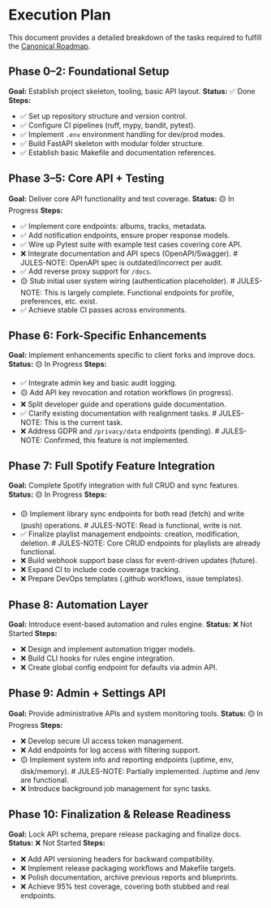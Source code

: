 # Execution Plan

This document provides a detailed breakdown of the tasks required to fulfill the [Canonical Roadmap](./ROADMAP.md).

## Phase 0–2: Foundational Setup
**Goal:** Establish project skeleton, tooling, basic API layout.
**Status:** ✅ Done
**Steps:**
- ✅ Set up repository structure and version control.
- ✅ Configure CI pipelines (ruff, mypy, bandit, pytest).
- ✅ Implement `.env` environment handling for dev/prod modes.
- ✅ Build FastAPI skeleton with modular folder structure.
- ✅ Establish basic Makefile and documentation references.

## Phase 3–5: Core API + Testing
**Goal:** Deliver core API functionality and test coverage.
**Status:** 🟡 In Progress
**Steps:**
- ✅ Implement core endpoints: albums, tracks, metadata.
- ✅ Add notification endpoints, ensure proper response models.
- ✅ Wire up Pytest suite with example test cases covering core API.
- ❌ Integrate documentation and API specs (OpenAPI/Swagger). # JULES-NOTE: OpenAPI spec is outdated/incorrect per audit.
- ✅ Add reverse proxy support for `/docs`.
- 🟡 Stub initial user system wiring (authentication placeholder). # JULES-NOTE: This is largely complete. Functional endpoints for profile, preferences, etc. exist.
- ✅ Achieve stable CI passes across environments.

## Phase 6: Fork-Specific Enhancements
**Goal:** Implement enhancements specific to client forks and improve docs.
**Status:** 🟡 In Progress
**Steps:**
- ✅ Integrate admin key and basic audit logging.
- 🟡 Add API key revocation and rotation workflows (in progress).
- ❌ Split developer guide and operations guide documentation.
- ✅ Clarify existing documentation with realignment tasks. # JULES-NOTE: This is the current task.
- ❌ Address GDPR and `/privacy/data` endpoints (pending). # JULES-NOTE: Confirmed, this feature is not implemented.

## Phase 7: Full Spotify Feature Integration
**Goal:** Complete Spotify integration with full CRUD and sync features.
**Status:** 🟡 In Progress
**Steps:**
- 🟡 Implement library sync endpoints for both read (fetch) and write (push) operations. # JULES-NOTE: Read is functional, write is not.
- ✅ Finalize playlist management endpoints: creation, modification, deletion. # JULES-NOTE: Core CRUD endpoints for playlists are already functional.
- ❌ Build webhook support base class for event-driven updates (future).
- ❌ Expand CI to include code coverage tracking.
- ❌ Prepare DevOps templates (.github workflows, issue templates).

## Phase 8: Automation Layer
**Goal:** Introduce event-based automation and rules engine.
**Status:** ❌ Not Started
**Steps:**
- ❌ Design and implement automation trigger models.
- ❌ Build CLI hooks for rules engine integration.
- ❌ Create global config endpoint for defaults via admin API.

## Phase 9: Admin + Settings API
**Goal:** Provide administrative APIs and system monitoring tools.
**Status:** 🟡 In Progress
**Steps:**
- ❌ Develop secure UI access token management.
- ❌ Add endpoints for log access with filtering support.
- 🟡 Implement system info and reporting endpoints (uptime, env, disk/memory). # JULES-NOTE: Partially implemented. /uptime and /env are functional.
- ❌ Introduce background job management for sync tasks.

## Phase 10: Finalization & Release Readiness
**Goal:** Lock API schema, prepare release packaging and finalize docs.
**Status:** ❌ Not Started
**Steps:**
- ❌ Add API versioning headers for backward compatibility.
- ❌ Implement release packaging workflows and Makefile targets.
- ❌ Polish documentation, archive previous reports and blueprints.
- ❌ Achieve 95% test coverage, covering both stubbed and real endpoints.
